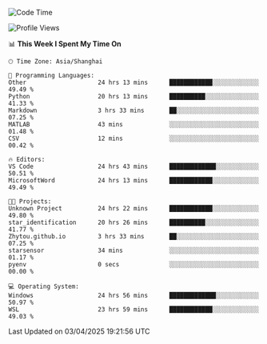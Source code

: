 <!--START_SECTION:waka-->
![Code Time](http://img.shields.io/badge/Code%20Time-2%2C546%20hrs%2012%20mins-blue)

![Profile Views](http://img.shields.io/badge/Profile%20Views-1-blue)

📊 **This Week I Spent My Time On** 

```text
🕑︎ Time Zone: Asia/Shanghai

💬 Programming Languages: 
Other                    24 hrs 13 mins      ████████████░░░░░░░░░░░░░   49.49 % 
Python                   20 hrs 13 mins      ██████████░░░░░░░░░░░░░░░   41.33 % 
Markdown                 3 hrs 33 mins       ██░░░░░░░░░░░░░░░░░░░░░░░   07.25 % 
MATLAB                   43 mins             ░░░░░░░░░░░░░░░░░░░░░░░░░   01.48 % 
CSV                      12 mins             ░░░░░░░░░░░░░░░░░░░░░░░░░   00.42 % 

🔥 Editors: 
VS Code                  24 hrs 43 mins      █████████████░░░░░░░░░░░░   50.51 % 
MicrosoftWord            24 hrs 13 mins      ████████████░░░░░░░░░░░░░   49.49 % 

🐱‍💻 Projects: 
Unknown Project          24 hrs 22 mins      ████████████░░░░░░░░░░░░░   49.80 % 
star_identification      20 hrs 26 mins      ██████████░░░░░░░░░░░░░░░   41.77 % 
Zhytou.github.io         3 hrs 33 mins       ██░░░░░░░░░░░░░░░░░░░░░░░   07.25 % 
starsensor               34 mins             ░░░░░░░░░░░░░░░░░░░░░░░░░   01.17 % 
pyenv                    0 secs              ░░░░░░░░░░░░░░░░░░░░░░░░░   00.00 % 

💻 Operating System: 
Windows                  24 hrs 56 mins      █████████████░░░░░░░░░░░░   50.97 % 
WSL                      23 hrs 59 mins      ████████████░░░░░░░░░░░░░   49.03 % 
```


 Last Updated on 03/04/2025 19:21:56 UTC
<!--END_SECTION:waka-->
